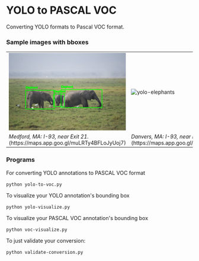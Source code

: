 # YOLO to PASCAL VOC

Converting YOLO formats to Pascal VOC format.

### Sample images with bboxes
<table>
  <tr>
    <td> <img src="voc-annotation-images/VOC-elephantspng"  alt="voc-elephant" ></td>
    <td> <img src="yolo-annotation-images/yolo-elephantspng" alt="yolo-elephants" ></td>
   </tr> 
   <tr>
      <td><i>Medford, MA: I-93, near Exit 21.</i> (https://maps.app.goo.gl/muLRTy4BFLoJyUoj7) </td>
      <td><i>Danvers, MA: I-93, near Exit 10.</i> (https://maps.app.goo.gl/j4ysifxbs8VmehxP6) </td>
  </tr>
</table>

### Programs

For converting YOLO annotations to PASCAL VOC format
```
python yolo-to-voc.py
```
To visualize your YOLO annotation's bounding box
```
python yolo-visualize.py
```
To visualize your PASCAL VOC annotation's bounding box
```
python voc-visualize.py
```
To just validate your conversion:
```
python validate-conversion.py
```

